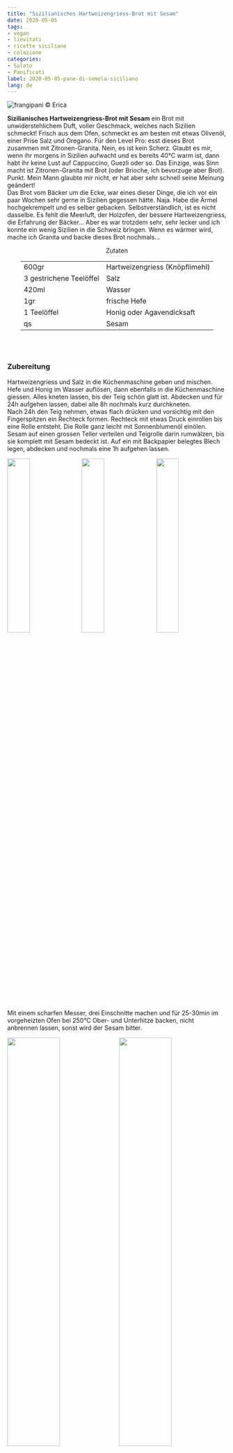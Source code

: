 ```yaml
---
title: "Sizilianisches Hartweizengriess-Brot mit Sesam"
date: 2020-05-05
tags:
- vegan
- lievitati
- ricette siciliane
- colazione
categories:
- Salato
- Panificati
label: 2020-05-05-pane-di-semola-siciliano
lang: de
---
```

![](../2020-05-05-pane-di-semola-siciliano/header.jpeg "frangipani © Erica")

**Sizilianisches Hartweizengriess-Brot mit Sesam** ein Brot mit unwiderstehlichem Duft, voller Geschmack, welches nach Sizilien schmeckt! Frisch aus dem Ofen, schmeckt es am besten mit etwas Olivenöl, einer Prise Salz und Oregano. Für den Level Pro: esst dieses Brot zusammen mit Zitronen-Granita. Nein, es ist kein Scherz. Glaubt es mir, wenn ihr morgens in Sizilien aufwacht und es bereits 40°C warm ist, dann habt ihr keine Lust auf Cappuccino, Guezli oder so. Das Einzige, was Sinn macht ist Zitronen-Granita mit Brot (oder Brioche, ich bevorzuge aber Brot). Punkt. Mein Mann glaubte mir nicht, er hat aber sehr schnell seine Meinung geändert!
<br />
Das Brot vom Bäcker um die Ecke, war eines dieser Dinge, die ich vor ein paar Wochen sehr gerne in Sizilien gegessen hätte. Naja. Habe die Ärmel hochgekrempelt und es selber gebacken. Selbstverständlich, ist es nicht dasselbe. Es fehlt die Meerluft, der Holzofen, der bessere Hartweizengriess, die Erfahrung der Bäcker... Aber es war trotzdem sehr, sehr lecker und ich konnte ein wenig Sizilien in die Schweiz bringen. Wenn es wärmer wird, mache ich Granita und backe dieses Brot nochmals...
<br />

<div id="wrapper" style="text-align: center">
  <div id="yourdiv" style="display: inline-block;">
    <div class="ingredients" itemscope itemtype="http://schema.org/Recipe">
      <span itemprop="name" style="display:none;">Sizilianisches Hartweizengriess-Brot mit Sesam</span>
      <span itemprop="recipeCategory" style="display:none;">Herzhaftes</span>
      <img itemprop="image" style="display:none;" class="ignore-gallery-item" src="../2020-05-05-pane-di-semola-siciliano/header.jpeg"/>
      <span itemprop="author" style="display:none;">Erica Raiano</span>
      <span itemprop="description" style="display:none;">Sizilianisches Hartweizengriess-Brot mit Sesam ein Brot mit unwiderstehlichem Duft, voller Geschmack, welches nach Sizilien schmeckt! Frisch aus dem Ofen, schmeckt es am besten mit etwas Olivenöl, einer Prise Salz und Oregano.</span>
      <div class="ingredients-title">Zutaten</div>
      <table>
        <tbody>
          <tr itemprop="recipeIngredient">          
            <td>600gr</td>
            <td>Hartweizengriess (Knöpflimehl)</td>
          </tr>
          <tr itemprop="recipeIngredient">
            <td>3 gestrichene Teelöffel</td>
            <td>Salz</td>
          </tr>
          <tr itemprop="recipeIngredient">
            <td>420ml</td>
            <td>Wasser</td>
          </tr>
          <tr itemprop="recipeIngredient">
            <td>1gr</td>
            <td>frische Hefe</td>
          </tr>
          <tr itemprop="recipeIngredient">
            <td>1 Teelöffel</td>
            <td>Honig oder Agavendicksaft</td>
          </tr>
          <tr itemprop="recipeIngredient">
            <td>qs</td>
            <td>Sesam</td>
          </tr>
        </tbody>
      </table>
      <br></br>
    </div>
  </div>
</div>


<h3>
  <font color="grey">
    <i class="fa-solid fa-gears"></i>
  </font> Zubereitung
</h3>

Hartweizengriess und Salz in die Küchenmaschine geben und mischen. Hefe und Honig im Wasser auflösen, dann ebenfalls in die Küchenmaschine giessen. Alles kneten lassen, bis der Teig schön glatt ist. Abdecken und für 24h aufgehen lassen, dabei alle 8h nochmals kurz durchkneten.
<br />
Nach 24h den Teig nehmen, etwas flach drücken und vorsichtig mit den Fingerspitzen ein Rechteck formen. Rechteck mit etwas Druck einrollen bis eine Rolle entsteht. Die Rolle ganz leicht mit Sonnenblumenöl einölen. Sesam auf einen grossen Teller verteilen und Teigrolle darin rumwälzen, bis sie komplett mit Sesam bedeckt ist. Auf ein mit Backpapier belegtes Blech legen, abdecken und nochmals eine 1h aufgehen lassen.
<p>
  <div style="width: 100%; margin-bottom: 0">
    <img style="float: left; width: 32%; margin-right: 1%;" src="../2020-05-05-pane-di-semola-siciliano/arrotolare1.jpeg" alt="" title="frangipani © Erica" />
    <img style="float: left; width: 32%; margin-right: 1%; margin-left: 1%;" src="../2020-05-05-pane-di-semola-siciliano/arrotolare2.jpeg" alt="" title="frangipani © Erica" />
    <img style="float: left; width: 32%; margin-left: 1%;" src="../2020-05-05-pane-di-semola-siciliano/teglia.jpeg" alt="" title="frangipani © Erica" />
    <div style="clear: both"></div>
  </div>
</p>

Mit einem scharfen Messer, drei Einschnitte machen und für 25-30min im vorgeheizten Ofen bei 250°C Ober- und Unterhitze backen, nicht anbrennen lassen, sonst wird der Sesam bitter.
<p>
  <div style="width: 100%; margin-bottom: 0">
    <img style="float: left; width: 49%; margin-right: 1%" src="../2020-05-05-pane-di-semola-siciliano/risultato1.jpeg" alt="" title="frangipani © Erica" />
    <img style="float: left; width: 49%; margin-left: 1%" src="../2020-05-05-pane-di-semola-siciliano/risultato2.jpeg" alt="" title="frangipani © Erica" />
    <div style="clear: both"></div>
  </div>
</p>

![](../2020-05-05-pane-di-semola-siciliano/risultato3.jpeg "frangipani © Erica")

<p>
  <div style="width: 100%; margin-bottom: 0">
    <img style="float: left; width: 49%; margin-right: 1%" src="../2020-05-05-pane-di-semola-siciliano/risultato4.jpeg" alt="" title="frangipani © Erica" />
    <img style="float: left; width: 49%; margin-left: 1%" src="../2020-05-05-pane-di-semola-siciliano/risultato5.jpeg" alt="" title="frangipani © Erica" />
    <div style="clear: both"></div>
  </div>
</p>

![](../2020-05-05-pane-di-semola-siciliano/risultato6.jpeg "frangipani © Erica")

<p>
  <div style="width: 100%; margin-bottom: 0">
    <img style="float: left; width: 49%; margin-right: 1%" src="../2020-05-05-pane-di-semola-siciliano/risultato7.jpeg" alt="" title="frangipani © Erica" />
    <img style="float: left; width: 49%; margin-left: 1%" src="../2020-05-05-pane-di-semola-siciliano/risultato8.jpeg" alt="" title="frangipani © Erica" />
    <div style="clear: both"></div>
  </div>
</p>

<h4>Buon appetito
  <font color="red">
    <i class="fa-regular fa-face-smile"></i>
  </font>
</h4>